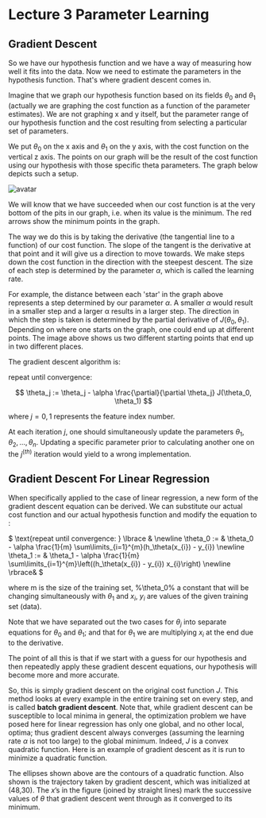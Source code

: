 # Lecture 3 Parameter Learning

## Gradient Descent

So we have our hypothesis function and we have a way of measuring how well it
fits into the data. Now we need to estimate the parameters in the hypothesis function. That's where gradient descent comes in.

Imagine that we graph our hypothesis function based on its fields $\theta_0$ and  $\theta_1$ (actually we are graphing the cost function as a function of the parameter estimates). We are not graphing x and y itself, but the parameter
range of our hypothesis function and the cost resulting from selecting a
particular set of parameters.

We put $\theta_0$ on the x axis and $\theta_1$ on the y axis, with the cost function on the vertical z axis. The points on our graph will be the result of
the cost function using our hypothesis with those specific theta parameters. The graph below depicts such a setup.

![avatar](https://raw.githubusercontent.com/garyphone/machine_learning/master/pictures/l_3.PNG)

We will know that we have succeeded when our cost function is at the very bottom
of the pits in our graph, i.e. when its value is the minimum. The red arrows
show the minimum points in the graph.

The way we do this is by taking the derivative (the tangential line to a
function) of our cost function. The slope of the tangent is the derivative at
that point and it will give us a direction to move towards. We make steps down
the cost function in the direction with the steepest descent. The size of each
step is determined by the parameter $\alpha$, which is called the learning rate.

For example, the distance between each 'star' in the graph above represents a
step determined by our parameter $\alpha$. A smaller $\alpha$ would result in a smaller step and a larger α results in a larger step. The direction in which the step is taken is determined by the partial derivative of $J(\theta_0,\theta_1)$.
Depending on where one starts on the graph, one could end up at different points. The image above shows us two different starting points that end up in two
different places.

The gradient descent algorithm is:

repeat until convergence:

$$
\theta_j := \theta_j - \alpha \frac{\partial}{\partial \theta_j} J(\theta_0, \theta_1)
$$

where $j=0,1$ represents the feature index number.

At each iteration $j$, one should simultaneously update the parameters $\theta_1, \theta_2,...,\theta_n$. Updating a specific parameter prior to calculating
another one on the $j^{(th)}$ iteration would yield to a wrong implementation.

## Gradient Descent For Linear Regression

When specifically applied to the case of linear regression, a new form of the gradient descent equation can be derived. We can substitute our actual cost
function and our actual hypothesis function and modify the equation to :

$
\text{repeat until convergence: } \lbrace & \newline
\theta_0 := & \theta_0 - \alpha \frac{1}{m} \sum\limits_{i=1}^{m}(h_\theta(x_{i}) - y_{i}) \newline
\theta_1 := & \theta_1 - \alpha \frac{1}{m} \sum\limits_{i=1}^{m}\left((h_\theta(x_{i}) - y_{i}) x_{i}\right) \newline
\rbrace&
$

where m is the size of the training set, %\theta_0% a constant that will be
changing simultaneously with $\theta_1$ and $x_{i}$, $y_{i}$ are values of the
given training set (data).

Note that we have separated out the two cases for $\theta_j$ into separate
equations for $\theta_0$ and $\theta_1$; and that for $\theta_1$ we are
multiplying $x_{i}$ at the end due to the derivative.

The point of all this is that if we start with a guess for our hypothesis and
then repeatedly apply these gradient descent equations, our hypothesis will
become more and more accurate.

So, this is simply gradient descent on the original cost function $J$. This method looks at every example in the entire training set on every step, and is called
**batch gradient descent**. Note that, while gradient descent can be susceptible
to local minima in general, the optimization problem we have posed here for
linear regression has only one global, and no other local, optima; thus gradient descent always converges (assuming the learning rate $\alpha$ is not too large)
to the global minimum. Indeed, $J$ is a convex quadratic function. Here is an
example of gradient descent as it is run to minimize a quadratic function.

The ellipses shown above are the contours of a quadratic function. Also shown is
the trajectory taken by gradient descent, which was initialized at (48,30). The
$x$’s in the figure (joined by straight lines) mark the successive values of 
$\theta$ that gradient descent went through as it converged to its minimum.
